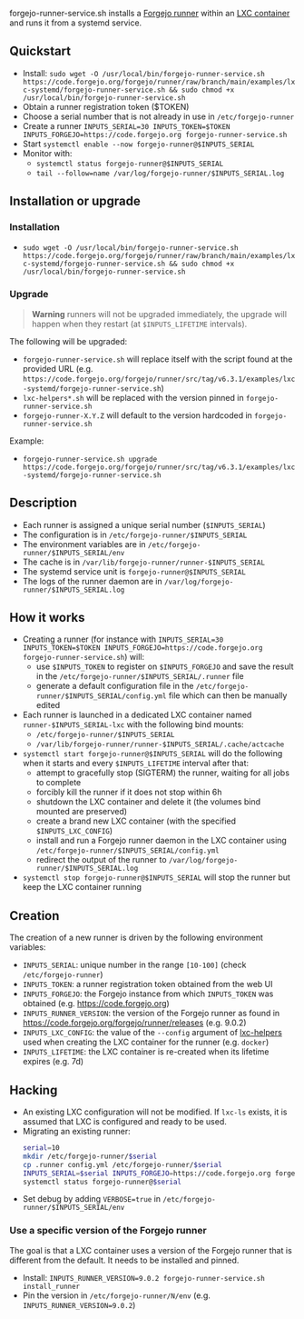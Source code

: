 forgejo-runner-service.sh installs a [Forgejo runner](https://forgejo.org/docs/next/admin/runner-installation/) within an [LXC container](https://linuxcontainers.org/lxc/) and runs it from a systemd service.

## Quickstart

- Install: `sudo wget -O /usr/local/bin/forgejo-runner-service.sh https://code.forgejo.org/forgejo/runner/raw/branch/main/examples/lxc-systemd/forgejo-runner-service.sh && sudo chmod +x /usr/local/bin/forgejo-runner-service.sh`
- Obtain a runner registration token ($TOKEN)
- Choose a serial number that is not already in use in `/etc/forgejo-runner`
- Create a runner `INPUTS_SERIAL=30 INPUTS_TOKEN=$TOKEN INPUTS_FORGEJO=https://code.forgejo.org forgejo-runner-service.sh`
- Start `systemctl enable --now forgejo-runner@$INPUTS_SERIAL`
- Monitor with:
  - `systemctl status forgejo-runner@$INPUTS_SERIAL`
  - `tail --follow=name /var/log/forgejo-runner/$INPUTS_SERIAL.log`

## Installation or upgrade

### Installation

- `sudo wget -O /usr/local/bin/forgejo-runner-service.sh https://code.forgejo.org/forgejo/runner/raw/branch/main/examples/lxc-systemd/forgejo-runner-service.sh && sudo chmod +x /usr/local/bin/forgejo-runner-service.sh`

### Upgrade

> **Warning** runners will not be upgraded immediately, the upgrade will happen when they restart (at `$INPUTS_LIFETIME` intervals).

The following will be upgraded:

- `forgejo-runner-service.sh` will replace itself with the script found at the provided URL (e.g. `https://code.forgejo.org/forgejo/runner/src/tag/v6.3.1/examples/lxc-systemd/forgejo-runner-service.sh`)
- `lxc-helpers*.sh` will be replaced with the version pinned in `forgejo-runner-service.sh`
- `forgejo-runner-X.Y.Z` will default to the version hardcoded in `forgejo-runner-service.sh`

Example:

- `forgejo-runner-service.sh upgrade https://code.forgejo.org/forgejo/runner/src/tag/v6.3.1/examples/lxc-systemd/forgejo-runner-service.sh`

## Description

- Each runner is assigned a unique serial number (`$INPUTS_SERIAL`)
- The configuration is in `/etc/forgejo-runner/$INPUTS_SERIAL`
- The environment variables are in `/etc/forgejo-runner/$INPUTS_SERIAL/env`
- The cache is in `/var/lib/forgejo-runner/runner-$INPUTS_SERIAL`
- The systemd service unit is `forgejo-runner@$INPUTS_SERIAL`
- The logs of the runner daemon are in `/var/log/forgejo-runner/$INPUTS_SERIAL.log`

## How it works

- Creating a runner (for instance with `INPUTS_SERIAL=30 INPUTS_TOKEN=$TOKEN INPUTS_FORGEJO=https://code.forgejo.org forgejo-runner-service.sh`) will:
  - use `$INPUTS_TOKEN` to register on `$INPUTS_FORGEJO` and save the result in the `/etc/forgejo-runner/$INPUTS_SERIAL/.runner` file
  - generate a default configuration file in the `/etc/forgejo-runner/$INPUTS_SERIAL/config.yml` file which can then be manually edited
- Each runner is launched in a dedicated LXC container named `runner-$INPUTS_SERIAL-lxc` with the following bind mounts:
  - `/etc/forgejo-runner/$INPUTS_SERIAL`
  - `/var/lib/forgejo-runner/runner-$INPUTS_SERIAL/.cache/actcache`
- `systemctl start forgejo-runner@$INPUTS_SERIAL` will do the following when it starts and every `$INPUTS_LIFETIME` interval after that:
  - attempt to gracefully stop (SIGTERM) the runner, waiting for all jobs to complete
  - forcibly kill the runner if it does not stop within 6h
  - shutdown the LXC container and delete it (the volumes bind mounted are preserved)
  - create a brand new LXC container (with the specified `$INPUTS_LXC_CONFIG`)
  - install and run a Forgejo runner daemon in the LXC container using `/etc/forgejo-runner/$INPUTS_SERIAL/config.yml`
  - redirect the output of the runner to `/var/log/forgejo-runner/$INPUTS_SERIAL.log`
- `systemctl stop forgejo-runner@$INPUTS_SERIAL` will stop the runner but keep the LXC container running

## Creation

The creation of a new runner is driven by the following environment variables:

- `INPUTS_SERIAL`: unique number in the range `[10-100]` (check `/etc/forgejo-runner`)
- `INPUTS_TOKEN`: a runner registration token obtained from the web UI
- `INPUTS_FORGEJO`: the Forgejo instance from which `INPUTS_TOKEN` was obtained (e.g. https://code.forgejo.org)
- `INPUTS_RUNNER_VERSION`: the version of the Forgejo runner as found in https://code.forgejo.org/forgejo/runner/releases (e.g. 9.0.2)
- `INPUTS_LXC_CONFIG`: the value of the `--config` argument of [lxc-helpers](https://code.forgejo.org/forgejo/lxc-helpers/#usage) used when creating the LXC container for the runner (e.g. `docker`)
- `INPUTS_LIFETIME`: the LXC container is re-created when its lifetime expires (e.g. 7d)

## Hacking

- An existing LXC configuration will not be modified. If `lxc-ls` exists, it is assumed that LXC is configured and ready to be used.
- Migrating an existing runner:
  ```sh
  serial=10
  mkdir /etc/forgejo-runner/$serial
  cp .runner config.yml /etc/forgejo-runner/$serial
  INPUTS_SERIAL=$serial INPUTS_FORGEJO=https://code.forgejo.org forgejo-runner-service.sh
  systemctl status forgejo-runner@$serial
  ```
- Set debug by adding `VERBOSE=true` in `/etc/forgejo-runner/$INPUTS_SERIAL/env`

### Use a specific version of the Forgejo runner

The goal is that a LXC container uses a version of the Forgejo runner
that is different from the default. It needs to be installed and pinned.

- Install: `INPUTS_RUNNER_VERSION=9.0.2 forgejo-runner-service.sh install_runner`
- Pin the version in `/etc/forgejo-runner/N/env` (e.g. `INPUTS_RUNNER_VERSION=9.0.2`)
